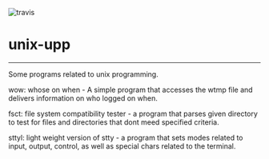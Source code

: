 ![travis](https://travis-ci.org/liana1215/unix-upp.svg?branch=master)
# unix-upp
---
Some programs related to unix programming.

wow: whose on when - A simple program that accesses the wtmp file and delivers
information on who logged on when.

fsct: file system compatibility tester - a program that parses given directory
to test for files and directories that dont meed specified criteria.

sttyl: light weight version of stty - a program that sets modes related to
input, output, control, as well as special chars related to the terminal.



